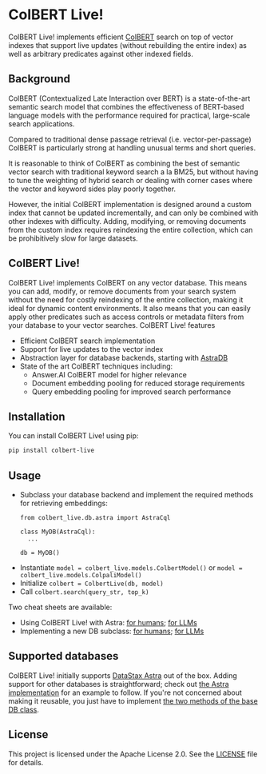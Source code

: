 # ColBERT Live!

ColBERT Live! implements efficient [ColBERT](https://github.com/stanford-futuredata/ColBERT) search on top of vector indexes that support live updates 
(without rebuilding the entire index) as well as arbitrary predicates against other indexed fields.

## Background

ColBERT (Contextualized Late Interaction over BERT) is a state-of-the-art semantic search model that combines the effectiveness of BERT-based language models with the performance required for practical, large-scale search applications.

Compared to traditional dense passage retrieval (i.e. vector-per-passage) ColBERT is particularly strong at handling unusual terms and short queries.

It is reasonable to think of ColBERT as combining the best of semantic vector search with traditional keyword search a la BM25, but without having
to tune the weighting of hybrid search or dealing with corner cases where the vector and keyword sides play poorly together. 

However, the initial ColBERT implementation is designed around a custom index that cannot be updated incrementally,
and can only be combined with other indexes with difficulty. Adding, modifying, or removing documents 
from the custom index requires reindexing the entire collection, which can be prohibitively slow for large datasets.

## ColBERT Live!

ColBERT Live! implements ColBERT on any vector database. This means you can add, modify, or remove documents 
from your search system without the need for costly reindexing of the entire collection, making it ideal for dynamic content environments.
It also means that you can easily apply other predicates such as access controls or metadata filters from your database to your vector searches.
ColBERT Live! features

- Efficient ColBERT search implementation
- Support for live updates to the vector index
- Abstraction layer for database backends, starting with [AstraDB](https://www.datastax.com/products/astra)
- State of the art ColBERT techniques including:
  - Answer.AI ColBERT model for higher relevance
  - Document embedding pooling for reduced storage requirements
  - Query embedding pooling for improved search performance

## Installation

You can install ColBERT Live! using pip:

```bash
pip install colbert-live
```

## Usage

- Subclass your database backend and implement the required methods for retrieving embeddings:
  ```
  from colbert_live.db.astra import AstraCql
  
  class MyDB(AstraCql):
    ...
  
  db = MyDB()
  ```
- Instantiate 
  `model = colbert_live.models.ColbertModel()` or
  `model = colbert_live.models.ColpaliModel()`
- Initialize `colbert = ColbertLive(db, model)`
- Call `colbert.search(query_str, top_k)`

Two cheat sheets are available:
- Using ColBERT Live! with Astra:
  [for humans](https://github.com/jbellis/colbert-live/blob/master/docs/colbert-live-astra.md);
  [for LLMs](https://raw.githubusercontent.com/jbellis/colbert-live/refs/heads/master/docs/colbert-live-astra.md)
- Implementing a new DB subclass:
  [for humans](https://github.com/jbellis/colbert-live/blob/master/docs/colbert-live-db.md);
  [for LLMs](https://raw.githubusercontent.com/jbellis/colbert-live/refs/heads/master/docs/colbert-live-db.md)

## Supported databases

ColBERT Live! initially supports [DataStax Astra](https://www.datastax.com/products/astra) out of the box.
Adding support for other databases is straightforward; check out 
[the Astra implementation](https://github.com/jbellis/colbert-live/blob/master/colbert_live/db/astra.py) 
for an example to follow.  If you're not concerned about making it reusable, you just have to implement
[the two methods of the base DB class](https://github.com/jbellis/colbert-live/blob/master/colbert_live/db/db.py).

## License

This project is licensed under the Apache License 2.0. See the [LICENSE](LICENSE.txt) file for details.
